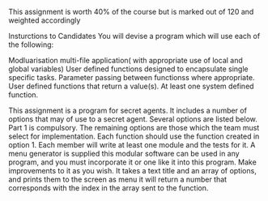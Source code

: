This assignment is worth 40% of the course but is marked out of 120 and weighted accordingly

Insturctions to Candidates
You will devise a program which will use each of the following:

Modluarisation multi-file application( with appropriate use of local and global variables)
User defined functions designed to encapsulate single specific tasks.
Parameter passing between functionss where appropriate.
User defined functions that return a value(s).
At least one system defined function.

This assignment is a program for secret agents. It includes a number of options that may of use to a secret agent. Several options are listed below. Part 1 is compulsory.
The remaining options are those which the team must select for implementation. Each function should use the function created in option 1. Each member will write  at least one module and the tests for it.
A menu generator is supplied this modular software can be used in any program, and you must incorporate it or one like it into this program. Make improvements to it as you wish. It takes a text title and an array of options, and prints them to the screen as menu it will return a number that corresponds with the index in the array sent to the function.
